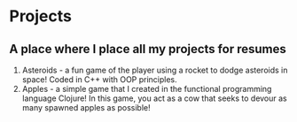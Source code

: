 # Projects
## A place where I place all my projects for resumes

1. Asteroids - a fun game of the player using a rocket to dodge asteroids in space! Coded in C++ with OOP principles.
2. Apples - a simple game that I created in the functional programming language Clojure! In this game, you act as a cow that seeks to devour as many spawned apples as possible!
